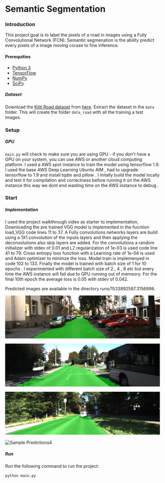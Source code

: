 # Semantic Segmentation
### Introduction
This project goal is to  label the pixels of a road in images using a Fully Convolutional Network (FCN). Semantic segmenation is the ability predict every pixels of a image moving corase to fine inference.

#### Prerequities 
 - [Python 3](https://www.python.org/)
 - [TensorFlow](https://www.tensorflow.org/)
 - [NumPy](http://www.numpy.org/)
 - [SciPy](https://www.scipy.org/)
 
 ##### Dataset
Download the [Kitti Road dataset](http://www.cvlibs.net/datasets/kitti/eval_road.php) from [here](http://www.cvlibs.net/download.php?file=data_road.zip).  Extract the dataset in the `data` folder.  This will create the folder `data_road` with all the training a test images.

### Setup
##### GPU
`main.py` will check to make sure you are using GPU - if you don't have a GPU on your system, you can use AWS or another cloud computing platform.  I used a AWS spot  instance to train the model using tensorflow 1.9. I used the base AWS Deep Learning Ubuntu AIM , had to upgrade tensorflow to 1.9 and install tqdm and pillow .
I initally build the model locally and test it for compilation and correctness before running it on the AWS instance this way we dont end wasting time on the AWS instance to debug .

### Start
##### Implementation
I used the project walkthrough video as  starter to implementation, 
Downloading the pre trained VGG model is  implemented in the fucntion load_VGG  code lines  11 to 37.
A Fully convolutions networks layers are build using a 1X1 convolution of the inputs layers  and then applying the deconvolutions also skip layers are added.
For the convolutions a random initializer with stdev of 0.01 and L2 regularization of 1e-03 is used  code line 41 to 79.
Cross entropy loss function with a Learning rate of 1e-04 is used and Adam optimizer to minimze the loss.
Model train is implemenyed in code 102 to 133.
Finally the model is trained with batch size of 1 for 10 epochs . I experimented with different batch size of 2 , 4 , 8 etc but every time the AWS instance will fail due to GPU running out of memeory. 
For the final 10th epoch the average loss is  0.05 with stdev of 0.042.

Predicted images are available in the  directory runs/1533892587.3156998.

![Sample Predictions1](runs/1533892587.3156998/uu_000085.png)

![Sample Predictions2](runs/1533892587.3156998/um_000025.png)

![Sample Predictions3](runs/1533892587.3156998/um_000008.png)

![Sample Predictions4](runs/1533892587.3156998/um_0000031.png)




##### Run
Run the following command to run the project:
```
python main.py
```
